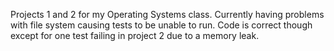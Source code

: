 Projects 1 and 2 for my Operating Systems class. Currently having problems with file system causing tests to be unable to run. Code is correct though except for one test failing in project 2 due to a memory leak.

